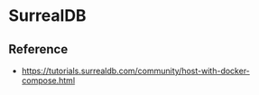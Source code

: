 # SurrealDB

## Reference
- https://tutorials.surrealdb.com/community/host-with-docker-compose.html

